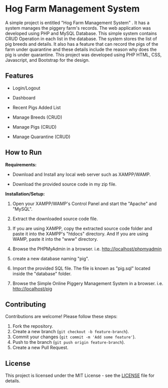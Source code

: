 # Hog Farm Management System 

A simple project is entitled "Hog Farm Management System" . It has a system manages the piggery farm's records. The web application was developed using PHP and MySQL Database. This simple system contains CRUD Operation in each list in the database. The system stores the list of pig breeds and details. It also has a feature that can record the pigs of the farm under quarantine and these details include the reason why does the pig is under quarantine. This project was developed using PHP HTML, CSS, Javascript, and Bootstrap for the design.

## Features

- Login/Logout

- Dashboard

- Recent Pigs Added List

- Manage Breeds (CRUD)

- Manage Pigs (CRUD)

- Manage Quarantine (CRUD)

## How to Run

**Requirements:**

- Download and Install any local web server such as XAMPP/WAMP.

- Download the provided source code in my zip file.

**Installation/Setup:**

1. Open your XAMPP/WAMP's Control Panel and start the "Apache" and "MySQL".

2. Extract the downloaded source code file.

3. If you are using XAMPP, copy the extracted source code folder and paste it into the XAMPP's "htdocs" directory. And If you are using WAMP, paste it into the "www" directory.

4. Browse the PHPMyAdmin in a browser. i.e. <http://localhost/phpmyadmin>

5. create a new database naming "pig".

6. Import the provided SQL file. The file is known as "pig.sql"
located inside the "database" folder.

7. Browse the Simple Online Piggery Management System in a browser. i.e. <http://localhost/pig>

## Contributing

Contributions are welcome! Please follow these steps:

1. Fork the repository.
2. Create a new branch (`git checkout -b feature-branch`).
3. Commit your changes (`git commit -m 'Add some feature'`).
4. Push to the branch (`git push origin feature-branch`).
5. Create a new Pull Request.

## License

This project is licensed under the MIT License - see the [LICENSE](https://github.com/kenjutzue/Hog-Farm-Management-System?tab=MIT-1-ov-file) file for details.
